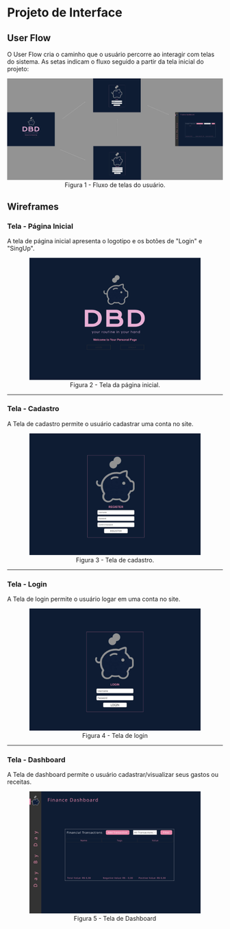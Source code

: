
# Projeto de Interface

## User Flow

O User Flow cria o caminho que o usuário percorre ao interagir com telas do sistema. As setas indicam o fluxo seguido a partir da tela inicial do projeto:

<div align="center">
<img src="img/Fluxo.png" width="700px" /> <br>
Figura 1 - Fluxo de telas do usuário.
</div>

## Wireframes

### Tela - Página Inicial
<p>A tela de página inicial apresenta o logotipo e os botões de "Login" e "SingUp".</p>

<div align="center">
<img src="img/indexPage.png" width="400px" /> <br>
Figura 2 - Tela da página inicial.
</div> 

<hr>

### Tela - Cadastro
<p>A Tela de cadastro permite o usuário cadastrar uma conta no site.</p>

<div align="center">
<img src="img/RegisterPage.png" width="400px" /> <br>
Figura 3 - Tela de cadastro.
</div>

<hr>

### Tela - Login
<p>A Tela de login permite o usuário logar em uma conta no site.</p>

<div align="center">
<img src="img/LoginPage.png" width="400px" /> <br>
Figura 4 - Tela de login
</div> 

<hr>

### Tela - Dashboard
<p>A Tela de dashboard permite o usuário cadastrar/visualizar seus gastos ou receitas.</p>

<div align="center">
<img src="img/DashboardPage.png" width="400px" /> <br>
Figura 5 - Tela de Dashboard
</div> 
